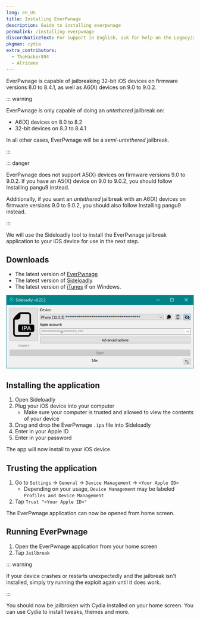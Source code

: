 ```yaml
---
lang: en_US
title: Installing EverPwnage
description: Guide to installing everpwnage
permalink: /installing-everpwnage
discordNoticeText: For support in English, ask for help on the LegacyJailbreak [Discord Server](http://discord.legacyjailbreak.com/).
pkgman: cydia
extra_contributors:
  - TheHacker894
  - Alriceee
---
```


EverPwnage is capable of jailbreaking 32-bit iOS devices on firmware versions 8.0 to 8.4.1, as well as A6(X) devices on 9.0 to 9.0.2.

::: warning

EverPwnage is only capable of doing an *untethered* jailbreak on:
 - A6(X) devices on 8.0 to 8.2
 - 32-bit devices on 8.3 to 8.4.1

In all other cases, EverPwnage will be a *semi-untethered* jailbreak.

:::

::: danger

EverPwnage does not support A5(X) devices on firmware versions 9.0 to 9.0.2. If you have an A5(X) device on 9.0 to 9.0.2, you should follow <router-link to="/installing-pangu9">Installing pangu9</router-link> instead.

Additionally, if you want an *untethered* jailbreak with an A6(X) devices on firmware versions 9.0 to 9.0.2, you should also follow <router-link to="/installing-pangu9">Installing pangu9</router-link> instead.

:::

We will use the Sideloadly tool to install the EverPwnage jailbreak application to your iOS device for use in the next step.

## Downloads

- The latest version of [EverPwnage](https://github.com/LukeZGD/EverPwnage)
- The latest version of [Sideloadly](https://sideloadly.io/)
- The latest version of [iTunes](https://www.apple.com/itunes/download/win64) if on Windows.

![A screenshot of the Sideloadly application (Windows)](/assets/images/sideloadly_win.png)

## Installing the application

1. Open Sideloadly
1. Plug your iOS device into your computer
    - Make sure your computer is trusted and allowed to view the contents of your device
1. Drag and drop the EverPwnage `.ipa` file into Sideloadly
1. Enter in your Apple ID
1. Enter in your password

The app will now install to your iOS device.

## Trusting the application

1. Go to `Settings` -> `General` -> `Device Management` -> `<Your Apple ID>`
    - Depending on your usage, `Device Management` may be labeled `Profiles and Device Management`
1. Tap `Trust "<Your Apple ID>"`

The EverPwnage application can now be opened from home screen.

## Running EverPwnage

1. Open the EverPwnage application from your home screen
1. Tap `Jailbreak`

::: warning

If your device crashes or restarts unexpectedly and the jailbreak isn't installed, simply try running the exploit again until it does work.

:::

You should now be jailbroken with Cydia installed on your home screen. You can use Cydia to install <router-link to="/faq/#what-are-tweaks">tweaks</router-link>, themes and more.
